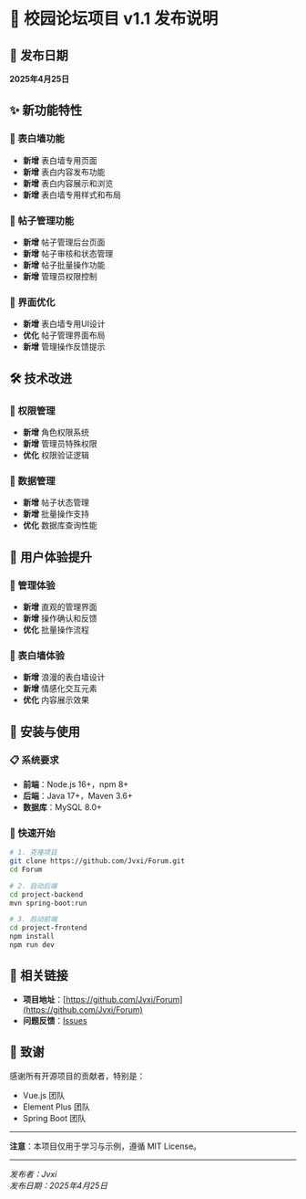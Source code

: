 # 🚀 校园论坛项目 v1.1 发布说明

## 📅 发布日期
**2025年4月25日**

## ✨ 新功能特性

### 🎯 表白墙功能
- **新增** 表白墙专用页面
- **新增** 表白内容发布功能
- **新增** 表白内容展示和浏览
- **新增** 表白墙专用样式和布局

### 🔧 帖子管理功能
- **新增** 帖子管理后台页面
- **新增** 帖子审核和状态管理
- **新增** 帖子批量操作功能
- **新增** 管理员权限控制

### 🎨 界面优化
- **新增** 表白墙专用UI设计
- **优化** 帖子管理界面布局
- **新增** 管理操作反馈提示

## 🛠️ 技术改进

### 🎯 权限管理
- **新增** 角色权限系统
- **新增** 管理员特殊权限
- **优化** 权限验证逻辑

### 🔧 数据管理
- **新增** 帖子状态管理
- **新增** 批量操作支持
- **优化** 数据库查询性能

## 📱 用户体验提升

### 🎯 管理体验
- **新增** 直观的管理界面
- **新增** 操作确认和反馈
- **优化** 批量操作流程

### 🎨 表白墙体验
- **新增** 浪漫的表白墙设计
- **新增** 情感化交互元素
- **优化** 内容展示效果

## 🚀 安装与使用

### 📋 系统要求
- **前端**：Node.js 16+，npm 8+
- **后端**：Java 17+，Maven 3.6+
- **数据库**：MySQL 8.0+

### 🚀 快速开始
```bash
# 1. 克隆项目
git clone https://github.com/Jvxi/Forum.git
cd Forum

# 2. 启动后端
cd project-backend
mvn spring-boot:run

# 3. 启动前端
cd project-frontend
npm install
npm run dev
```

## 🔗 相关链接

- **项目地址**：[https://github.com/Jvxi/Forum](https://github.com/Jvxi/Forum)
- **问题反馈**：[Issues](https://github.com/Jvxi/Forum/issues)

## 🙏 致谢

感谢所有开源项目的贡献者，特别是：
- Vue.js 团队
- Element Plus 团队
- Spring Boot 团队

---

**注意**：本项目仅用于学习与示例，遵循 MIT License。

---

*发布者：Jvxi*  
*发布日期：2025年4月25日*
